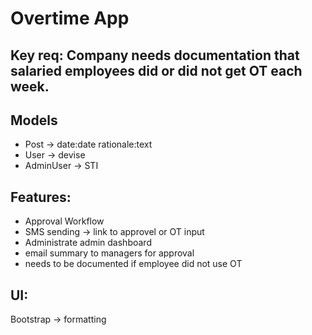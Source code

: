 # Overtime App

## Key req: Company needs documentation that salaried employees did or did not get OT each week. 

## Models
- Post -> date:date rationale:text
- User -> devise
- AdminUser -> STI

## Features:

- Approval Workflow
- SMS sending -> link to approvel or OT input
- Administrate admin dashboard
- email summary to managers for approval
- needs to be documented if employee did not use OT

## UI:

Bootstrap -> formatting